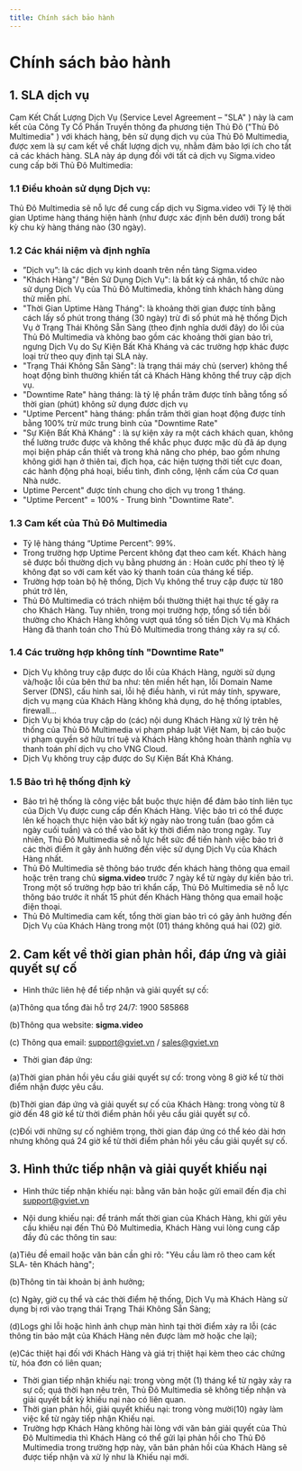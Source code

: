 ```yaml
---
title: Chính sách bảo hành
---
```

# Chính sách bảo hành

## 1. SLA dịch vụ

Cam Kết Chất Lượng Dịch Vụ (Service Level Agreement – "SLA" ) này là cam kết của Công Ty Cổ Phần Truyền thông đa phương tiện Thủ Đô ("Thủ Đô Multimedia" ) với khách hàng, bên sử dụng dịch vụ của Thủ Đô Multimedia, được xem là sự cam kết về chất lượng dịch vụ, nhằm đảm bảo lợi ích cho tất cả các khách hàng. SLA này áp dụng đối với tất cả dịch vụ Sigma.video cung cấp bởi Thủ Đô Multimedia:

### 1.1	Điều khoản sử dụng Dịch vụ:
Thủ Đô Multimedia sẽ nỗ lực để cung cấp dịch vụ Sigma.video với Tỷ lệ thời gian Uptime hàng tháng hiện hành (như được xác định bên dưới) trong bất kỳ chu kỳ hàng tháng nào (30 ngày).

### 1.2	Các khái niệm và định nghĩa
-	”Dịch vụ”: là các dịch vụ kinh doanh trên nền tảng Sigma.video
-	"Khách Hàng"/ "Bên Sử Dụng Dịch Vụ": là bất kỳ cá nhân, tổ chức nào sử dụng Dịch Vụ của Thủ Đô Multimedia, không tính khách hàng dùng thử miễn phí.
-	"Thời Gian Uptime Hàng Tháng": là khoảng thời gian được tính bằng cách lấy số phút trong tháng (30 ngày) trừ đi số phút mà hệ thống Dịch Vụ ở Trạng Thái Không Sẵn Sàng (theo định nghĩa dưới đây) do lỗi của Thủ Đô Multimedia và không bao gồm các khoảng thời gian bảo trì, ngưng Dịch Vụ do Sự Kiện Bất Khả Kháng và các trường hợp khác được loại trừ theo quy định tại SLA này.
-	"Trạng Thái Không Sẵn Sàng": là trạng thái máy chủ (server) không thể hoạt động bình thường khiến tất cả Khách Hàng không thể truy cập dịch vụ.
-	"Downtime Rate" hàng tháng: là tỷ lệ phần trăm được tính bằng tổng số thời gian (phút) không sử dụng đươc dịch vụ
-	"Uptime Percent" hàng tháng: phần trăm thời gian hoạt động được tính bằng 100% trừ mức trung bình của "Downtime Rate"
-	"Sự Kiện Bất Khả Kháng" : là sự kiện xảy ra một cách khách quan, không thể lường trước được và không thể khắc phục được mặc dù đã áp dụng mọi biện pháp cần thiết và trong khả năng cho phép, bao gồm nhưng không giới hạn ở thiên tai, địch họa, các hiện tượng thời tiết cực đoan, các hành động phá hoại, biểu tình, đình công, lệnh cấm của Cơ quan Nhà nước.
-	Uptime Percent" được tính chung cho dịch vụ trong 1 tháng.
-	"Uptime Percent" = 100% - Trung bình "Downtime Rate".

### 1.3	Cam kết của Thủ Đô Multimedia
-	Tỷ lệ hàng tháng “Uptime Percent”: 99%.
-	Trong trường hợp Uptime Percent không đạt theo cam kết. Khách hàng sẽ được bồi thường dịch vụ bằng phương án : Hoàn cước phí theo tỷ lệ không đạt so với cam kết vào kỳ thanh toán của tháng kế tiếp.
-	Trường hợp toàn bộ hệ thống, Dịch Vụ không thể truy cập được từ 180 phút trở lên,
-	Thủ Đô Multimedia có trách nhiệm bồi thường thiệt hại thực tế gây ra cho Khách Hàng. Tuy nhiên, trong mọi trường hợp, tổng số tiền bồi thường cho Khách Hàng không vượt quá tổng số tiền Dịch Vụ mà Khách Hàng đã thanh toán cho Thủ Đô Multimedia trong tháng xảy ra sự cố.

### 1.4 Các trường hợp không tính "Downtime Rate"
-	Dịch Vụ không truy cập được do lỗi của Khách Hàng, người sử dụng và/hoặc lỗi của bên thứ ba như: tên miền hết hạn, lỗi Domain Name Server (DNS), cấu hình sai, lỗi hệ điều hành, vi rút máy tính, spyware, dịch vụ mạng của Khách Hàng không khả dụng, do hệ thống iptables, firewall...
-	Dịch Vụ bị khóa truy cập do (các) nội dung Khách Hàng xử lý trên hệ thống của Thủ Đô Multimedia vi phạm pháp luật Việt Nam, bị cáo buộc vi phạm quyền sở hữu trí tuệ và Khách Hàng không hoàn thành nghĩa vụ thanh toán phí dịch vụ cho VNG Cloud.
-	Dịch Vụ không truy cập được do Sự Kiện Bất Khả Kháng.

### 1.5	Bảo trì hệ thống định kỳ
-	Bảo trì hệ thống là công việc bắt buộc thực hiện để đảm bảo tính liên tục của Dịch Vụ được cung cấp đến Khách Hàng. Việc bảo trì có thể được lên kế hoạch thực hiện vào bất kỳ ngày nào trong tuần (bao gồm cả ngày cuối tuần) và có thể vào bất kỳ thời điểm nào trong ngày. Tuy nhiên, Thủ Đô Multimedia sẽ nỗ lực hết sức để tiến hành việc bảo trì ở các thời điểm ít gây ảnh hưởng đến việc sử dụng Dịch Vụ của Khách Hàng nhất.
-	Thủ Đô Multimedia sẽ thông báo trước đến khách hàng thông qua email hoặc trên trang chủ **sigma.video** trước 7 ngày kể từ ngày dự kiến bảo trì. Trong một số trường hợp bảo trì khẩn cấp, Thủ Đô Multimedia sẽ nỗ lực thông báo trước ít nhất 15 phút đến Khách Hàng thông qua email hoặc điện thoại.
-	Thủ Đô Multimedia cam kết, tổng thời gian bảo trì có gây ảnh hưởng đến Dịch Vụ của Khách Hàng trong một (01) tháng không quá hai (02) giờ.


## 2. Cam kết về thời gian phản hồi, đáp ứng và giải quyết sự cố

-	Hình thức liên hệ để tiếp nhận và giải quyết sự cố:

(a)Thông qua tổng đài hỗ trợ 24/7: 1900 585868

(b)Thông qua website: **sigma.video**

(c) Thông qua email: support@gviet.vn / sales@gviet.vn

-	Thời gian đáp ứng:

(a)Thời gian phản hồi yêu cầu giải quyết sự cố: trong vòng 8 giờ kể từ thời điểm nhận được yêu cầu.

(b)Thời gian đáp ứng và giải quyết sự cố của Khách Hàng: trong vòng từ 8 giờ đến 48 giờ kể từ thời điểm phản hồi yêu cầu giải quyết sự cố.

(c)Đối với những sự cố nghiêm trọng, thời gian đáp ứng có thể kéo dài hơn nhưng không quá  24 giờ  kể từ thời điểm phản hồi yêu cầu giải quyết sự cố.


## 3. Hình thức tiếp nhận và giải quyết khiếu nại
-	Hình thức tiếp nhận khiếu nại: bằng văn bản hoặc gửi email đến địa chỉ support@gviet.vn

-	Nội dung khiếu nại: để tránh mất thời gian của Khách Hàng, khi gửi yêu cầu khiếu nại đến Thủ Đô Multimedia, Khách Hàng vui lòng cung cấp đầy đủ các thông tin sau:

(a)Tiêu đề email hoặc văn bản cần ghi rõ: "Yêu cầu làm rõ theo cam kết SLA- tên Khách hàng";

(b)Thông tin tài khoản bị ảnh hưởng;

(c) Ngày, giờ cụ thể và các thời điểm hệ thống, Dịch Vụ mà Khách Hàng sử dụng bị rơi vào trạng thái Trạng Thái Không Sẵn Sàng;

(d)Logs ghi lỗi hoặc hình ảnh chụp màn hình tại thời điểm xảy ra lỗi (các thông tin bảo mật của Khách Hàng nên được làm mờ hoặc che lại);

(e)Các thiệt hại đối với Khách Hàng và giá trị thiệt hại kèm theo các chứng từ, hóa đơn có liên quan;

-	Thời gian tiếp nhận khiếu nại: trong vòng một (1) tháng kể từ ngày xảy ra sự cố; quá thời hạn nêu trên, Thủ Đô Multimedia sẽ không tiếp nhận và giải quyết bất kỳ khiếu nại nào có liên quan.
-	Thời gian phản hồi, giải quyết khiếu nại: trong vòng mười(10) ngày làm việc kể từ ngày tiếp nhận Khiếu nại.
-	Trường hợp Khách Hàng không hài lòng với văn bản giải quyết của Thủ Đô Multimedia thì Khách Hàng có thể gửi lại phản hồi cho Thủ Đô Multimedia trong trường hợp này, văn bản phản hồi của Khách Hàng sẽ được tiếp nhận và xử lý như là Khiếu nại mới.
